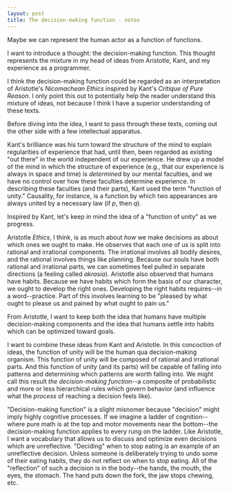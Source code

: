```yaml
---
layout: post
title: The decision-making function - notes
---
```


Maybe we can represent the human actor as a function of functions.

I want to introduce a thought: the decision-making function. This thought represents the mixture in my head of ideas from Aristotle, Kant, and my experience as a programmer.

I think the decision-making function could be regarded as an interpretation of Aristotle's *Nicomachean Ethics* inspired by Kant's *Critique of Pure Reason*. I only point this out to potentially help the reader understand this mixture of ideas, not because I think I have a superior understanding of these texts. 

Before diving into the idea, I want to pass through these texts, coming out the other side with a few intellectual apparatus.

Kant's brilliance was his turn toward the structure of the mind to explain regularities of experience that had, until then, been regarded as existing "out there" in the world independent of our experience. He drew up a model of the mind in which the structure of experience (e.g., that our experience is always in space and time) is *determined* by our mental faculties, and we have no control over how these faculties determine experience. In describing these faculties (and their parts), Kant used the term "function of unity." Causality, for instance, is a function by which two appearances are always united by a necessary law (if *p*, then *q*). 
<!-- Interestingly (for thoughts relating to Wolfram's research), Kant dubs the understanding "*the faculty of rules*." -->
Inspired by Kant, let's keep in mind the idea of a "function of unity" as we progress.

Aristotle *Ethics*, I think, is as much about *how* we make decisions as about which ones we ought to make. He observes that each one of us is split into rational and irrational components. The irrational involves all bodily desires, and the rational involves things like planning. Because our souls have both rational and irrational parts, we can sometimes feel pulled in separate directions (a feeling called *akrasia*). Aristotle also observed that humans have habits. Because we have habits which form the basis of our character, we ought to develop the right ones. Developing the right habits requires--in a word--practice. Part of this involves learning to be "pleased by what ought to please us and pained by what ought to pain us." 

From Aristotle, I want to keep both the idea that humans have multiple decision-making components and the idea that humans settle into habits which can be optimized toward goals.

I want to combine these ideas from Kant and Aristotle. In this concoction of ideas, the function of unity will be the human qua decision-making organism. This function of unity will be composed of rational and irrational parts. And this function of unity (and its parts) will be capable of falling into patterns and determining which patterns are worth falling into. We might call this result *the decision-making function*--a composite of probabilistic and more or less hierarchical rules which govern behavior (and influence what the *process* of reaching a decision feels like).

"Decision-making function" is a slight misnomer because "decision" might imply highly cognitive processes. If we imagine a ladder of cognition--where pure math is at the top and motor movements near the bottom--the decision-making function applies to every rung on the ladder. Like Aristotle, I want a vocabulary that allows us to discuss and optimize even decisions which are unreflective. "Deciding" when to stop eating is an example of an unreflective decision. Unless someone is deliberately trying to undo some of their eating habits, they do not reflect on when to stop eating. All of the "reflection" of such a decision is in the body--the hands, the mouth, the eyes, the stomach. The hand puts down the fork, the jaw stops chewing, etc.
